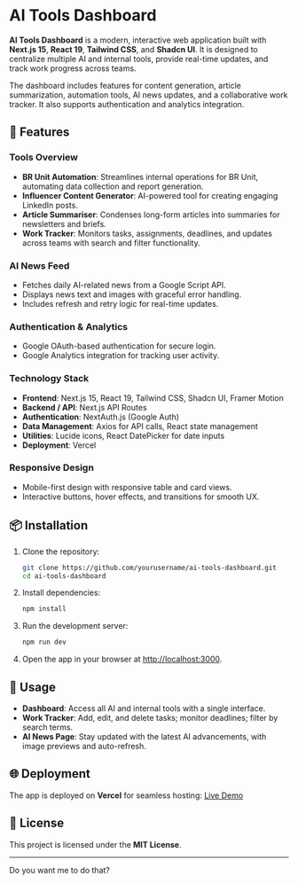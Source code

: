 
# AI Tools Dashboard

**AI Tools Dashboard** is a modern, interactive web application built with **Next.js 15**, **React 19**, **Tailwind CSS**, and **Shadcn UI**. It is designed to centralize multiple AI and internal tools, provide real-time updates, and track work progress across teams.

The dashboard includes features for content generation, article summarization, automation tools, AI news updates, and a collaborative work tracker. It also supports authentication and analytics integration.

## 🌟 Features

### Tools Overview

* **BR Unit Automation**: Streamlines internal operations for BR Unit, automating data collection and report generation.
* **Influencer Content Generator**: AI-powered tool for creating engaging LinkedIn posts.
* **Article Summariser**: Condenses long-form articles into summaries for newsletters and briefs.
* **Work Tracker**: Monitors tasks, assignments, deadlines, and updates across teams with search and filter functionality.

### AI News Feed

* Fetches daily AI-related news from a Google Script API.
* Displays news text and images with graceful error handling.
* Includes refresh and retry logic for real-time updates.

### Authentication & Analytics

* Google OAuth-based authentication for secure login.
* Google Analytics integration for tracking user activity.

### Technology Stack

* **Frontend**: Next.js 15, React 19, Tailwind CSS, Shadcn UI, Framer Motion
* **Backend / API**: Next.js API Routes
* **Authentication**: NextAuth.js (Google Auth)
* **Data Management**: Axios for API calls, React state management
* **Utilities**: Lucide icons, React DatePicker for date inputs
* **Deployment**: Vercel

### Responsive Design

* Mobile-first design with responsive table and card views.
* Interactive buttons, hover effects, and transitions for smooth UX.

## 📦 Installation

1. Clone the repository:

   ```bash
   git clone https://github.com/yourusername/ai-tools-dashboard.git
   cd ai-tools-dashboard
   ```

2. Install dependencies:

   ```bash
   npm install
   ```

3. Run the development server:

   ```bash
   npm run dev
   ```

4. Open the app in your browser at [http://localhost:3000](http://localhost:3000).

## 🔧 Usage

* **Dashboard**: Access all AI and internal tools with a single interface.
* **Work Tracker**: Add, edit, and delete tasks; monitor deadlines; filter by search terms.
* **AI News Page**: Stay updated with the latest AI advancements, with image previews and auto-refresh.

## 🌐 Deployment

The app is deployed on **Vercel** for seamless hosting:
[Live Demo](https://rouge-dashboard.vercel.app/)



## 📄 License

This project is licensed under the **MIT License**.

---


Do you want me to do that?
